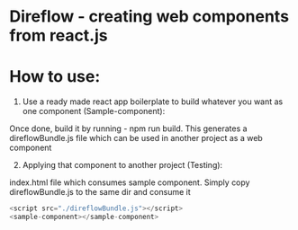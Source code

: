 # Direflow - creating web components from react.js

# How to use:

1. Use a ready made react app boilerplate to build whatever you want as one component (Sample-component):

Once done, build it by running - npm run build. This generates a direflowBundle.js file which can be used in another project as a web component

2. Applying that component to another project (Testing):

index.html file which consumes sample component. Simply copy direflowBundle.js to the same dir and consume it

```javascript
<script src="./direflowBundle.js"></script>
<sample-component></sample-component>
```

